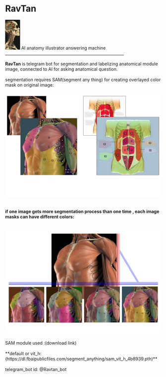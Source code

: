 # RavTan

<img src="https://github.com/amirhoss2004/RavTan_project/blob/e069c5603c858c2296a91bc26917b8eeba5ed21f/assets/bd0b0a1ffd067a59de11b4b85b4c78e7.jpg" width="48">
AI anatomy illustrator answering machine
<br>____________________________________________________________</br>
<br><b><b>RavTan</b></b> is telegram bot for segmentation and labelizing  anatomical module image, connected to AI for asking anatomical question.</br>
<br>segmentation requires SAM(segment any thing) for creating overlayed color mask on original image:</br>
<br><img src="https://github.com/amirhoss2004/RavTan_project/blob/57bbd3106545d12fd072cc068d7014f852671420/assets/Untitled-2.jpg" width="800"></br>
<b><br><br>        if one image gets more segmentation process than one time , each image masks can have different colors: </br></br></b>
<br><img src="https://github.com/amirhoss2004/RavTan_project/blob/57bbd3106545d12fd072cc068d7014f852671420/assets/Untitled-3.jpg" width="800"></br>
<br>SAM module used :(download link) </br>
<br>**default or vit_h:(https://dl.fbaipublicfiles.com/segment_anything/sam_vit_h_4b8939.pth)**</br>
<br> telegram_bot id:  @Ravtan_bot </br>
